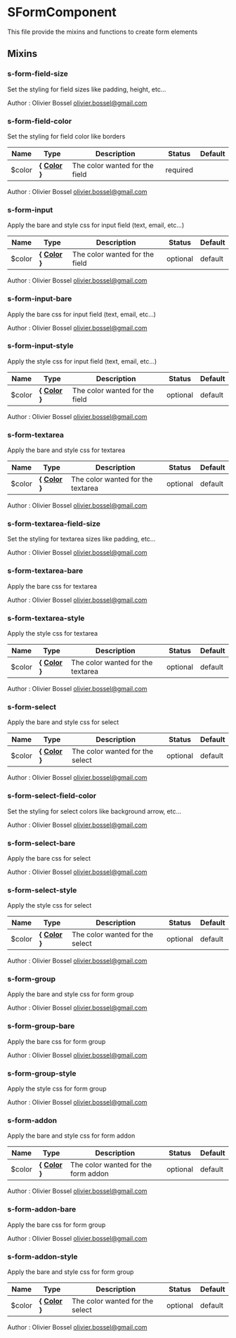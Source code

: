 # SFormComponent

This file provide the mixins and functions to create form elements


## Mixins


### s-form-field-size

Set the styling for field sizes like padding, height, etc...

Author : Olivier Bossel <olivier.bossel@gmail.com>


### s-form-field-color

Set the styling for field color like borders


Name  |  Type  |  Description  |  Status  |  Default
------------  |  ------------  |  ------------  |  ------------  |  ------------
$color  |  **{ [Color](http://www.sass-lang.com/documentation/file.SASS_REFERENCE.html#colors) }**  |  The color wanted for the field  |  required  |

Author : Olivier Bossel <olivier.bossel@gmail.com>


### s-form-input

Apply the bare and style css for input field (text, email, etc...)


Name  |  Type  |  Description  |  Status  |  Default
------------  |  ------------  |  ------------  |  ------------  |  ------------
$color  |  **{ [Color](http://www.sass-lang.com/documentation/file.SASS_REFERENCE.html#colors) }**  |  The color wanted for the field  |  optional  |  default

Author : Olivier Bossel <olivier.bossel@gmail.com>


### s-form-input-bare

Apply the bare css for input field (text, email, etc...)

Author : Olivier Bossel <olivier.bossel@gmail.com>


### s-form-input-style

Apply the style css for input field (text, email, etc...)


Name  |  Type  |  Description  |  Status  |  Default
------------  |  ------------  |  ------------  |  ------------  |  ------------
$color  |  **{ [Color](http://www.sass-lang.com/documentation/file.SASS_REFERENCE.html#colors) }**  |  The color wanted for the field  |  optional  |  default

Author : Olivier Bossel <olivier.bossel@gmail.com>


### s-form-textarea

Apply the bare and style css for textarea


Name  |  Type  |  Description  |  Status  |  Default
------------  |  ------------  |  ------------  |  ------------  |  ------------
$color  |  **{ [Color](http://www.sass-lang.com/documentation/file.SASS_REFERENCE.html#colors) }**  |  The color wanted for the textarea  |  optional  |  default

Author : Olivier Bossel <olivier.bossel@gmail.com>


### s-form-textarea-field-size

Set the styling for textarea sizes like padding, etc...

Author : Olivier Bossel <olivier.bossel@gmail.com>


### s-form-textarea-bare

Apply the bare css for textarea

Author : Olivier Bossel <olivier.bossel@gmail.com>


### s-form-textarea-style

Apply the style css for textarea


Name  |  Type  |  Description  |  Status  |  Default
------------  |  ------------  |  ------------  |  ------------  |  ------------
$color  |  **{ [Color](http://www.sass-lang.com/documentation/file.SASS_REFERENCE.html#colors) }**  |  The color wanted for the textarea  |  optional  |  default

Author : Olivier Bossel <olivier.bossel@gmail.com>


### s-form-select

Apply the bare and style css for select


Name  |  Type  |  Description  |  Status  |  Default
------------  |  ------------  |  ------------  |  ------------  |  ------------
$color  |  **{ [Color](http://www.sass-lang.com/documentation/file.SASS_REFERENCE.html#colors) }**  |  The color wanted for the select  |  optional  |  default

Author : Olivier Bossel <olivier.bossel@gmail.com>


### s-form-select-field-color

Set the styling for select colors like background arrow, etc...

Author : Olivier Bossel <olivier.bossel@gmail.com>


### s-form-select-bare

Apply the bare css for select

Author : Olivier Bossel <olivier.bossel@gmail.com>


### s-form-select-style

Apply the style css for select


Name  |  Type  |  Description  |  Status  |  Default
------------  |  ------------  |  ------------  |  ------------  |  ------------
$color  |  **{ [Color](http://www.sass-lang.com/documentation/file.SASS_REFERENCE.html#colors) }**  |  The color wanted for the select  |  optional  |  default

Author : Olivier Bossel <olivier.bossel@gmail.com>


### s-form-group

Apply the bare and style css for form group

Author : Olivier Bossel <olivier.bossel@gmail.com>


### s-form-group-bare

Apply the bare css for form group

Author : Olivier Bossel <olivier.bossel@gmail.com>


### s-form-group-style

Apply the style css for form group

Author : Olivier Bossel <olivier.bossel@gmail.com>


### s-form-addon

Apply the bare and style css for form addon


Name  |  Type  |  Description  |  Status  |  Default
------------  |  ------------  |  ------------  |  ------------  |  ------------
$color  |  **{ [Color](http://www.sass-lang.com/documentation/file.SASS_REFERENCE.html#colors) }**  |  The color wanted for the form addon  |  optional  |  default

Author : Olivier Bossel <olivier.bossel@gmail.com>


### s-form-addon-bare

Apply the bare css for form group

Author : Olivier Bossel <olivier.bossel@gmail.com>


### s-form-addon-style

Apply the bare and style css for form group


Name  |  Type  |  Description  |  Status  |  Default
------------  |  ------------  |  ------------  |  ------------  |  ------------
$color  |  **{ [Color](http://www.sass-lang.com/documentation/file.SASS_REFERENCE.html#colors) }**  |  The color wanted for the select  |  optional  |  default

Author : Olivier Bossel <olivier.bossel@gmail.com>